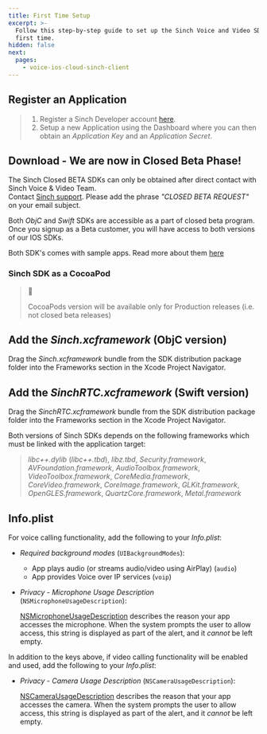 ```yaml
---
title: First Time Setup
excerpt: >-
  Follow this step-by-step guide to set up the Sinch Voice and Video SDK for the
  first time.
hidden: false
next:
  pages:
    - voice-ios-cloud-sinch-client
---
```


## Register an Application

> 1.  Register a Sinch Developer account [here](https://portal.sinch.com/#/signup).
> 2.  Setup a new Application using the Dashboard where you can then obtain an _Application Key_ and an _Application Secret_.

## Download - We are now in Closed Beta Phase!

The Sinch Closed BETA SDKs can only be obtained after direct contact with Sinch Voice & Video Team.  
Contact [Sinch support](mailto:support@sinch.com). Please add the phrase _"CLOSED BETA REQUEST"_ on your email subject.

Both _ObjC_ and _Swift_ SDKs are accessible as a part of closed beta program. Once you signup as a Beta customer, you will have access to both versions of our IOS SDKs.

Both SDK's comes with sample apps. Read more about them [here](doc:voice-ios-cloud/voice-ios-cloud-samples)

### Sinch SDK as a CocoaPod

> 📘
>
> CocoaPods version will be available only for Production releases (i.e. not closed beta releases)

## Add the _Sinch.xcframework_ (ObjC version)

Drag the _Sinch.xcframework_ bundle from the SDK distribution package folder into the Frameworks section in the Xcode Project Navigator.

## Add the _SinchRTC.xcframework_ (Swift version)

Drag the _SinchRTC.xcframework_ bundle from the SDK distribution package folder into the Frameworks section in the Xcode Project Navigator.

Both versions of Sinch SDKs depends on the following frameworks which must be linked with the application target:

> _libc++.dylib_ (_libc++.tbd_), _libz.tbd_, _Security.framework_, _AVFoundation.framework_, _AudioToolbox.framework_, _VideoToolbox.framework_, _CoreMedia.framework_, _CoreVideo.framework_, _CoreImage.framework_, _GLKit.framework_, _OpenGLES.framework_, _QuartzCore.framework_, _Metal.framework_

## Info.plist

For voice calling functionality, add the following to your _Info.plist_:

- _Required background modes_ (`UIBackgroundModes`):

  - App plays audio (or streams audio/video using AirPlay) (`audio`)
  - App provides Voice over IP services (`voip`)

- _Privacy - Microphone Usage Description_ (`NSMicrophoneUsageDescription`):

  [NSMicrophoneUsageDescription](https://developer.apple.com/documentation/bundleresources/information_property_list/nsmicrophoneusagedescription) describes the reason your app accesses the microphone. When the system prompts the user to allow access, this string is displayed as part of the alert, and it _cannot_ be left empty.

In addition to the keys above, if video calling functionality will be enabled and used, add the following to your _Info.plist_:

- _Privacy - Camera Usage Description_ (`NSCameraUsageDescription`):

  [NSCameraUsageDescription](https://developer.apple.com/documentation/bundleresources/information_property_list/nscamerausagedescription) describes the reason that your app accesses the camera. When the system prompts the user to allow access, this string is displayed as part of the alert, and it _cannot_ be left empty.

